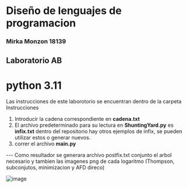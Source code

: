 # Diseño de lenguajes de programacion
### Mirka Monzon 18139

## Laboratorio AB 
# python 3.11
Las instrucciones de este laborotorio se encuentran dentro de la carpeta Instrucciones

1. Introducir la cadena correspondiente en **cadena.txt**
2. El archivo predeterminado para su lectura en **ShuntingYard.py** es **infix.txt** dentro del repositorio hay otros ejemplos de infix, se pueden utilizar estos o generar nuevos. 
3. correr el archivo **main.py** 

--- Como resultador se generara archivo postfix.txt conjunto el arbol necesario y tambien las imagenes png de cada logaritmo (Thompson, subconjutos, minimizacion y AFD direco) 

![image](https://github.com/MirkaNicolle/Dise-o-de-lenguajes-de-programcion/assets/35476538/77406427-2195-4735-87e9-794bb0e56eb6)

